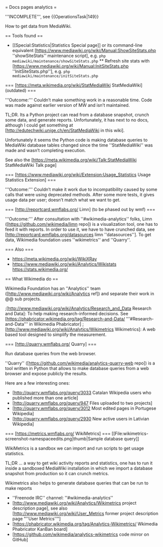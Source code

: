 = Docs pages analytics =

'''INCOMPLETE''', see {{OperationsTask|149}}

How to get data from MediaWiki.

== Tools found ==

* [[Special:Statistics|Statistics Special page]] or its command-line equivalent [https://www.mediawiki.org/wiki/Manual:ShowSiteStats.php ''showSiteStats'' maintenance script], e.g.  <code>php mediawiki/maintenance/showSiteStats.php</code>
** Refresh site stats with [https://www.mediawiki.org/wiki/Manual:InitSiteStats.php ''InitSiteStats.php''], e.g.  <code>php mediawiki/maintenance/initSiteStats.php</code>

=== [https://meta.wikimedia.org/wiki/StatMediaWiki StatMediaWiki] (outdated) ===

'''Outcome:''' Couldn’t make something work in a reasonable time. Code was made against earlier version of MW and isn’t maintained.

TL;DR. Its a Python project can read from a database snapshot, crunch some data, and generate reports. Unfortunately, it has next to no docs, although I could get something at [http://edutechwiki.unige.ch/en/StatMediaWiki in this wiki]. 

Unfortunately it seems the Python code is making database queries to MediaWiki database tables changed since the time ''StatMediaWiki'' was made and wasn’t completing execution. 

See also the [https://meta.wikimedia.org/wiki/Talk:StatMediaWiki StatMediaWiki Talk page]

=== [https://www.mediawiki.org/wiki/Extension:Usage_Statistics Usage Statistics Extension] ===

'''Outcome:''' Couldn’t make it work due to incompatibility caused by some calls that were using deprecated methods. After some more tests, it gives usage data per user; doesn’t match what we want to get.

=== [http://reportcard.wmflabs.org/ Limn] (to be phased out by wmf) ===

'''Outcome:''' After consultation with ''#wikimedia-analytics'' folks, Limn ([https://github.com/wikimedia/limn repo]) is a visualization tool, one has  to feed it with reports. In order to use it, we have to have crunched data, see [http://reportcard.wmflabs.org/datasources limn ''datasources'']. To get data, Wikimedia foundation uses ''wikimetrics'' and ''Quarry''.

=== Also ===

* https://meta.wikimedia.org/wiki/WikiXRay
* https://www.mediawiki.org/wiki/Analytics/Wikistats https://stats.wikimedia.org/

== What Wikimedia do ==

Wikimedia Foundation has an ''Analytics'' team ([http://www.mediawiki.org/wiki/Analytics ref]) and separate their work in @@ sub projects.

;[http://www.mediawiki.org/wiki/Analytics/Research_and_Data Research and Data]: To help making research-informed decisions. See [https://phabricator.wikimedia.org/tag/Research-and-Data/ '''#Research-and-Data''' in Wikimedia Phabricator]
;[http://www.mediawiki.org/wiki/Analytics/Wikimetrics Wikimetrics]: A web based tool designed to simplify the measurement.


=== [http://quarry.wmflabs.org/ Quarry] ===

Run database queries from the web browser. 

''Quarry'' ([https://github.com/wikimedia/analytics-quarry-web repo]) is a tool written in Python that allows to make database queries from a web browser and expose publicly the results.

Here are a few interesting ones:
* [http://quarry.wmflabs.org/query/3033 Catalan Wikipedia users who published more than one article]
* [http://quarry.wmflabs.org/query/947 Files uploaded to two projects]
* [http://quarry.wmflabs.org/query/3012 Most edited pages in Portugese Wikipedia] 
* [http://quarry.wmflabs.org/query/2930 New active users in Lativian Wikipedia]

=== [https://metrics.wmflabs.org/ WikiMetrics] ===
[[File:wikimetrics-screenshot-namespaceedits.png|thumb|Sample database query]]

WikiMetrics is a sandbox we can import and run scripts to get usage statistics.

TL;DR ... a way to get wiki activity reports and statistics, one has to run it inside a sandboxed MediaWiki installation in which we import a database snapshot from production so it can crunch metrics.

Wikimetrics also helps to generate database queries that can be run to make reports


* ''Freenode IRC'' channel: ''#wikimedia-analytics''
* [http://www.mediawiki.org/wiki/Analytics/Wikimetrics project description page], see also [http://www.mediawiki.org/wiki/User_Metrics former project description page "''User Metrics''"]
* [https://phabricator.wikimedia.org/tag/Analytics-Wikimetrics/ Wkimedia Phabricator KanBan board]
* [https://github.com/wikimedia/analytics-wikimetrics code mirror on GitHub]